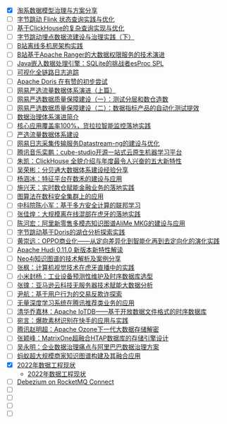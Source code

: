 - [x] [淘系数据模型治理与方案分享](https://smartsi.blog.csdn.net/article/details/129740754)
- [ ] [字节跳动 Flink 状态查询实践与优化](https://mp.weixin.qq.com/s/52FgQofUkF3tZXRr8FllzQ)
- [ ] [基于ClickHouse的复杂查询实现与优化](https://mp.weixin.qq.com/s/pk5J7n4kqhcunWw8uXLoUA)
- [ ] [字节跳动埋点数据流建设与治理实践（下）](https://mp.weixin.qq.com/s/vgtRsMXcvvCVwx8rxcpk5A)
- [ ] [B站离线多机房架构实践](https://mp.weixin.qq.com/s/a7RE0t9BMaDuRgZDAa7ovA)
- [ ] [B站基于Apache Ranger的大数据权限服务的技术演进](https://mp.weixin.qq.com/s/MHrzfLKsTqjyCU7kPOKtkA)
- [ ] [Java嵌入数据处理引擎：SQLite的挑战者esProc SPL](https://mp.weixin.qq.com/s/7saRWDA02N1ipHHjtFD0jQ)
- [ ] [可视化全链路日志追踪](https://mp.weixin.qq.com/s/Er4-X8q5MKZZUgAUHyeLwA)
- [ ] [Apache Doris 在有赞的初步尝试](https://mp.weixin.qq.com/s/fWhfxWURnEXmeaWxM98jIA)
- [ ] [网易严选流量数据体系演进（上篇）](https://mp.weixin.qq.com/s/-o-eozylICJxvTVmwUSNgw)
- [ ] [网易严选数据质量保障建设（一）：测试分层和数仓造数](https://mp.weixin.qq.com/s/HaBmy633ScQ8CP84UaFeNw)
- [ ] [网易严选数据质量保障建设（二）：数据指标产品的自动化测试提效](https://mp.weixin.qq.com/s/uhYiUiCy9wWxSn_X4gAwCA)
- [ ] [数据治理体系演进简介](https://mp.weixin.qq.com/s/Eq-Z6zhLh6fu-aee6vSKsg)
- [ ] [核心应用覆盖率100%，货拉拉智能监控落地实践](https://mp.weixin.qq.com/s/N9F2CsyehLiOMLdd-KrZ0A)
- [ ] [严选流量数据体系建设](https://mp.weixin.qq.com/s/4HL48jNK_vOShQF_ERZ7SA)
- [ ] [网易日志采集传输服务Datastream-ng的建设与优化](https://mp.weixin.qq.com/s/M2_BN8aaNqIQJis-s1bt3w)
- [ ] [腾讯音乐栾鹏：cube-studio开源一站式云原生机器学习平台](https://mp.weixin.qq.com/s/6uaUFS01W2lxnM-SU4PsfQ)
- [ ] [朱凯：ClickHouse 全貌介绍与年度最令人兴奋的五大新特性](https://mp.weixin.qq.com/s/jUa7wc2PwP-tC8APs9WuJg)
- [ ] [吴荣彬：分贝通大数据体系建设经验分享](https://mp.weixin.qq.com/s/Ky-c2oqbOI_CwxHshxQd6w)
- [ ] [杨涵冰：特征平台在数禾的建设与应用](https://mp.weixin.qq.com/s/_p_AwgyMBKMfJdG2rczu4Q)
- [ ] [施兴天：实时数仓赋能金融业务的落地实践](https://mp.weixin.qq.com/s/tYNmheiZq-q-Z9-Nz-C-8w)
- [ ] [图算法在数科安全集群上的应用](https://mp.weixin.qq.com/s/GySCvydIvcbqg_OxGcgd-A)
- [ ] [中科院陈小军：基于多方安全计算的联邦学习](https://mp.weixin.qq.com/s/jCQ_XDFlBenlylFisM16Aw)
- [ ] [张佳煌：大规模离在线混部在虎牙的落地实践](https://mp.weixin.qq.com/s/vLuPQCSdcIPBOnhnGBeslQ)
- [ ] [陈河宏：阿里新零售多模态知识图谱AliMe MKG的建设与应用](https://mp.weixin.qq.com/s/rW9ezfkAgOHAsICYuiPq6A)
- [ ] [字节跳动基于Doris的湖仓分析探索实践](https://mp.weixin.qq.com/s/pmaf02AQ3zHh33kMZW5OLw)
- [ ] [黄崇远：OPPO商业化——从定向差异化到智能化再到去定向化的演化实践](https://mp.weixin.qq.com/s/zvmk1rexgPffgiUxChZzWQ)
- [ ] [Apache Hudi 0.11.0 新版本新特性解读](https://mp.weixin.qq.com/s/5AbT9kxIggp_b5ShbEOSIQ)
- [ ] [Neo4j知识图谱的技术解析及案例分享](https://mp.weixin.qq.com/s/VSHJ2zpfPIeIEFt3dp2yOw)
- [ ] [张枫：计算机视觉技术在虎牙直播中的实践](https://mp.weixin.qq.com/s/GWpN2yJtArkjzFroJyfKKA)
- [ ] [小米封杨：工业设备预测性维护及时序数据库选型](https://mp.weixin.qq.com/s/VjTUt3KLiaX5XnezfGsRTw)
- [ ] [张镎：亚马逊云科技无服务器技术赋能大数据分析](https://mp.weixin.qq.com/s/A9xV5-azH3t9apT7LtK4nw)
- [ ] [尹航：基于用户行为的交易反欺诈探索](https://mp.weixin.qq.com/s/KLLTNwdgp3wZa1H6u43viw)
- [ ] [无量深度学习系统在腾讯推荐类业务的应用](https://mp.weixin.qq.com/s/FNQ2jocMZNXp_euEPqLUEw)
- [ ] [清华乔嘉林：Apache IoTDB——基于开放数据文件格式的时序数据库](https://mp.weixin.qq.com/s/QqKY4hj5uTxb5Ng6H0pkug)
- [ ] [宛言：爆款素材识别在快手的应用与实践](https://mp.weixin.qq.com/s/QHhZAyyqGzn8OJxWSjxVaw)
- [ ] [腾讯赵明超：Apache Ozone下一代大数据存储解密](https://mp.weixin.qq.com/s/s0ZdvEGcWO8QcFQBqccT7Q)
- [ ] [张颖峰：MatrixOne超融合HTAP数据库的存储引擎设计](https://mp.weixin.qq.com/s/eDcN7whmyFA1FDgSEX8-aQ)
- [ ] [吴永明：企业数据治理痛点与阿里巴巴数据治理方案](https://mp.weixin.qq.com/s/nYqsOS0lPGFLa4M0bz3Mfw)
- [ ] [蚂蚁超大规模商家知识图谱构建及其融合应用](https://mp.weixin.qq.com/s/L-ue6ISgmslppfELxXwW4w)
- [x] [2022年数据工程现状](https://mp.weixin.qq.com/s/E8oE8U739AUbeNCRGtD8rw)
  - [2022年数据工程现状](https://smartsi.blog.csdn.net/article/details/138027365)
- [ ] [Debezium on RocketMQ Connect](https://mp.weixin.qq.com/s/YNjylhmo1IlvAEKwpjjMkg)
- [ ] []()
- [ ] []()
- [ ] []()
- [ ] []()

